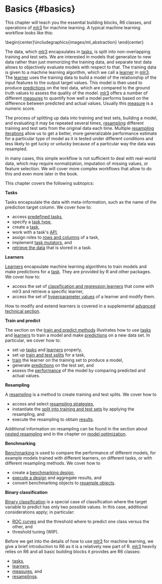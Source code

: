 # Basics {#basics}

This chapter will teach you the essential building blocks, R6 classes, and operations of [mlr3](https://mlr3.mlr-org.com) for machine learning.
A typical machine learning workflow looks like this:


\begin{center}\includegraphics{images/ml_abstraction} \end{center}

The data, which [mlr3](https://mlr3.mlr-org.com) encapsulates in [tasks](#tasks), is split into non-overlapping training and test sets.
We are interested in models that generalize to new data rather than just memorizing the training data, and separate test data allows to objectively evaluate models with respect to that.
The training data is given to a machine learning algorithm, which we call a [learner](#learners) in [mlr3](https://mlr3.mlr-org.com).
The [learner](#learners) uses the training data to build a model of the relationship of the input features to the output target values.
This model is then used to produce [predictions](#predicting) on the test data, which are compared to the ground truth values to assess the quality of the model.
[mlr3](https://mlr3.mlr-org.com) offers a number of different [measures](#measure) to quantify how well a model performs based on the difference between predicted and actual values.
Usually this [measure](#measure) is a numeric score.

The process of splitting up data into training and test sets, building a model, and evaluating it may be repeated several times, [resampling](#resampling) different training and test sets from the original data each time.
Multiple [resampling iterations](#resampling) allow us to get a better, more generalizable performance estimate for a particular type of model as it is tested under different conditions and less likely to get lucky or unlucky because of a particular way the data was resampled.

In many cases, this simple workflow is not sufficient to deal with real-world data, which may require normalization, imputation of missing values, or feature selection.
We will cover more complex workflows that allow to do this and even more later in the book.

This chapter covers the following subtopics:

**Tasks**

Tasks encapsulate the data with meta-information, such as the name of the prediction target column.
We cover how to:

* access [predefined tasks](#tasks-predefined),
* specify a [task type](#tasks-types),
* create a [task](#tasks-creation),
* work with a task's [API](#tasks-api),
* assign roles to [rows and columns](#tasks-roles) of a task,
* implement [task mutators](#tasks-mutators), and
* [retrieve the data](#tasks-retrieved) that is stored in a task.

**Learners**

[Learners](#learners) encapsulate machine learning algorithms to train models and make predictions for a [task](#tasks).
They are provided by R and other packages.
We cover how to:

* access the set of [classification and regression learners](#learners-predefined) that come with mlr3 and retrieve a specific learner,
* access the set of [hyperparameter values](#learners-predefined) of a learner and modify them.

How to modify and extend learners is covered in a supplemental [advanced technical section](#extending-learners).

**Train and predict**

The section on the [train and predict methods](#train-predict) illustrates how to use [tasks](#tasks) and [learners](#learners) to train a model and make [predictions](#predicting) on a new data set.
In particular, we cover how to:

* set up [tasks](#train-predict-objects) and [learners](#train-predict-objects) properly,
* set up [train and test splits](#split-data) for a task,
* [train](#training) the learner on the training set to produce a model,
* generate [predictions](#predicting) on the test set, and
* assess the [performance](#measure) of the model by comparing predicted and actual values.

**Resampling**

A [resampling](#resampling) is a method to create training and test splits.
We cover how to

* access and select [resampling strategies](#resampling-settings),
* instantiate the [split into training and test sets](#resampling-inst) by applying the resampling, and
* execute the resampling to obtain [results](#resampling-exec).

Additional information on resampling can be found in the section about [nested resampling](#nested-resampling) and in the chapter on [model optimization](#optimization).

**Benchmarking**

[Benchmarking](#benchmarking) is used to compare the performance of different models, for example models trained with different learners, on different tasks, or with different resampling methods.
We cover how to

* create a [benchmarking design](#bm-design),
* [execute a design](#bm-exec) and aggregate results, and
* convert benchmarking objects to [resample objects](#bm-resamp).

**Binary classification**

[Binary classification](#binary-classification) is a special case of classification where the target variable to predict has only two possible values.
In this case, additional considerations apply; in particular:

* [ROC curves](#binary-roc) and the threshold where to predict one class versus the other, and
* threshold tuning (WIP).

Before we get into the details of how to use [mlr3](https://mlr3.mlr-org.com) for machine learning, we give a brief introduction to R6 as it is a relatively new part of R.
[mlr3](https://mlr3.mlr-org.com) heavily relies on R6 and all basic building blocks it provides are R6 classes:

* [tasks](#tasks),
* [learners](#learners),
* [measures](#measures), and
* [resamplings](#resampling).
